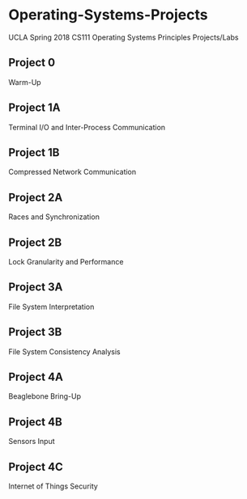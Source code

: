 # Operating-Systems-Projects
UCLA Spring 2018 CS111 Operating Systems Principles Projects/Labs

## Project 0
Warm-Up

## Project 1A
Terminal I/O and Inter-Process Communication

## Project 1B
Compressed Network Communication

## Project 2A
Races and Synchronization

## Project 2B
Lock Granularity and Performance

## Project 3A
File System Interpretation

## Project 3B
File System Consistency Analysis

## Project 4A
Beaglebone Bring-Up

## Project 4B
Sensors Input

## Project 4C
Internet of Things Security
